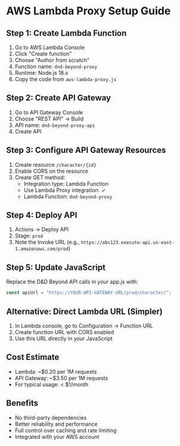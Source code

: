 # AWS Lambda Proxy Setup Guide

## Step 1: Create Lambda Function
1. Go to AWS Lambda Console
2. Click "Create function"
3. Choose "Author from scratch"
4. Function name: `dnd-beyond-proxy`
5. Runtime: Node.js 18.x
6. Copy the code from `aws-lambda-proxy.js`

## Step 2: Create API Gateway
1. Go to API Gateway Console
2. Choose "REST API" → Build
3. API name: `dnd-beyond-proxy-api`
4. Create API

## Step 3: Configure API Gateway Resources
1. Create resource `/character/{id}`
2. Enable CORS on the resource
3. Create GET method:
   - Integration type: Lambda Function
   - Use Lambda Proxy integration: ✓
   - Lambda Function: `dnd-beyond-proxy`

## Step 4: Deploy API
1. Actions → Deploy API
2. Stage: `prod`
3. Note the Invoke URL (e.g., `https://abc123.execute-api.us-east-1.amazonaws.com/prod`)

## Step 5: Update JavaScript
Replace the D&D Beyond API calls in your app.js with:
```javascript
const apiUrl = "https://YOUR-API-GATEWAY-URL/prod/character/";
```

## Alternative: Direct Lambda URL (Simpler)
1. In Lambda console, go to Configuration → Function URL
2. Create function URL with CORS enabled
3. Use this URL directly in your JavaScript

## Cost Estimate
- Lambda: ~$0.20 per 1M requests
- API Gateway: ~$3.50 per 1M requests
- For typical usage: < $1/month

## Benefits
- No third-party dependencies
- Better reliability and performance
- Full control over caching and rate limiting
- Integrated with your AWS account